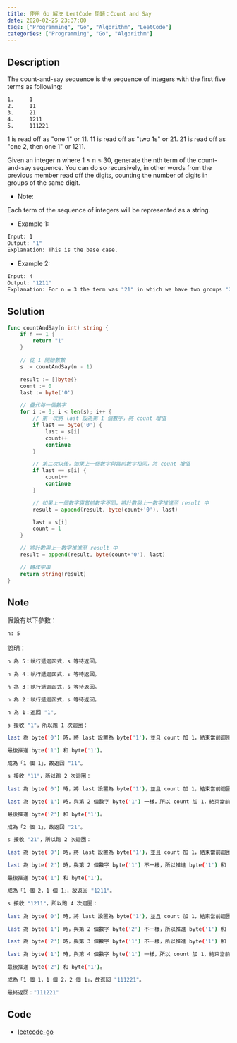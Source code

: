 ```yaml
---
title: 使用 Go 解決 LeetCode 問題：Count and Say
date: 2020-02-25 23:37:00
tags: ["Programming", "Go", "Algorithm", "LeetCode"]
categories: ["Programming", "Go", "Algorithm"]
---
```


## Description

The count-and-say sequence is the sequence of integers with the first five terms as following:

```BASH
1.     1
2.     11
3.     21
4.     1211
5.     111221
```

1 is read off as "one 1" or 11.
11 is read off as "two 1s" or 21.
21 is read off as "one 2, then one 1" or 1211.

Given an integer n where 1 ≤ n ≤ 30, generate the nth term of the count-and-say sequence. You can do so recursively, in other words from the previous member read off the digits, counting the number of digits in groups of the same digit.

- Note:

Each term of the sequence of integers will be represented as a string.

- Example 1:

```BASH
Input: 1
Output: "1"
Explanation: This is the base case.
```

- Example 2:

```BASH
Input: 4
Output: "1211"
Explanation: For n = 3 the term was "21" in which we have two groups "2" and "1", "2" can be read as "12" which means frequency = 1 and value = 2, the same way "1" is read as "11", so the answer is the concatenation of "12" and "11" which is "1211".
```

## Solution

```GO
func countAndSay(n int) string {
	if n == 1 {
		return "1"
	}

	// 從 1 開始數數
	s := countAndSay(n - 1)

	result := []byte{}
	count := 0
	last := byte('0')

	// 疊代每一個數字
	for i := 0; i < len(s); i++ {
		// 第一次將 last 設為第 1 個數字，將 count 增值
		if last == byte('0') {
			last = s[i]
			count++
			continue
		}

		// 第二次以後，如果上一個數字與當前數字相同，將 count 增值
		if last == s[i] {
			count++
			continue
		}

		// 如果上一個數字與當前數字不同，將計數與上一數字推進至 result 中
		result = append(result, byte(count+'0'), last)

		last = s[i]
		count = 1
	}

	// 將計數與上一數字推進至 result 中
	result = append(result, byte(count+'0'), last)

	// 轉成字串
	return string(result)
}
```

## Note

假設有以下參數：

```BASH
n: 5
```

說明：

```BASH
n 為 5：執行遞迴函式，s 等待返回。

n 為 4：執行遞迴函式，s 等待返回。

n 為 3：執行遞迴函式，s 等待返回。

n 為 2：執行遞迴函式，s 等待返回。

n 為 1：返回 "1"。

s 接收 "1"，所以跑 1 次迴圈：

last 為 byte('0') 時，將 last 設置為 byte('1')，並且 count 加 1，結束當前迴圈。

最後推進 byte('1') 和 byte('1')。

成為「1 個 1」，故返回 "11"。

s 接收 "11"，所以跑 2 次迴圈：

last 為 byte('0') 時，將 last 設置為 byte('1')，並且 count 加 1，結束當前迴圈。

last 為 byte('1') 時，與第 2 個數字 byte('1') 一樣，所以 count 加 1，結束當前迴圈。

最後推進 byte('2') 和 byte('1')。

成為「2 個 1」，故返回 "21"。

s 接收 "21"，所以跑 2 次迴圈：

last 為 byte('0') 時，將 last 設置為 byte('1')，並且 count 加 1，結束當前迴圈。

last 為 byte('2') 時，與第 2 個數字 byte('1') 不一樣，所以推進 byte('1') 和 byte('2') 到 result 中，結束當前迴圈。

最後推進 byte('1') 和 byte('1')。

成為「1 個 2，1 個 1」，故返回 "1211"。

s 接收 "1211"，所以跑 4 次迴圈：

last 為 byte('0') 時，將 last 設置為 byte('1')，並且 count 加 1，結束當前迴圈。

last 為 byte('1') 時，與第 2 個數字 byte('2') 不一樣，所以推進 byte('1') 和 byte('1') 到 result 中，結束當前迴圈。

last 為 byte('2') 時，與第 3 個數字 byte('1') 不一樣，所以推進 byte('1') 和 byte('2') 到 result 中，結束當前迴圈。

last 為 byte('1') 時，與第 4 個數字 byte('1') 一樣，所以 count 加 1，結束當前迴圈。

最後推進 byte('2') 和 byte('1')。

成為「1 個 1，1 個 2，2 個 1」，故返回 "111221"。

最終返回："111221"
```

## Code

- [leetcode-go](https://github.com/memochou1993/leetcode-go)
